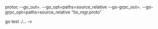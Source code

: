 protoc --go_out=.  --go_opt=paths=source_relative --go-grpc_out=. --go-grpc_opt=paths=source_relative "tix_mgr.proto"


go test ./... -v